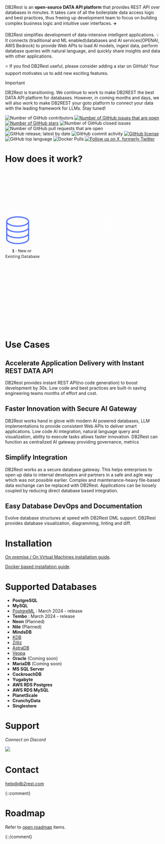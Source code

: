 DB2Rest is an **open-source DATA API platform** that provides REST API over databases in minutes.
It takes care of all the boilerplate data access logic and best practices, thus freeing up development team to focus on building 
complex business logic and intuitive user interfaces. :airplane:

DB2Rest simplifies development of data-intensive intelligent applications. :bulb:
It connects (traditional and ML enabled)databases and AI services(OPENAI, AWS Bedrock) to provide Web APIs to load AI models, ingest data, perform database queries with natural language, and quickly share insights and data with other applications. 

:star: If you find DB2Rest useful, please consider adding a star on GitHub! Your support motivates us to add new exciting features.



> [!IMPORTANT]
> DB2Rest is transitioning. We continue to work to make DB2REST the best DATA API platform for databases.
> However, in coming months and days, we will also work to make DB2REST your goto platform to
> connect your data with the leading framework for LLMs. Stay tuned!



![Number of GitHub contributors](https://img.shields.io/github/contributors/kdhrubo/db2rest)
[![Number of GitHub issues that are open](https://img.shields.io/github/issues/kdhrubo/db2rest)](https://github.com/kdhrubo/db2rest/issues)
[![Number of GitHub stars](https://img.shields.io/github/stars/kdhrubo/db2rest)](https://github.com/kdhrubo/db2rest/stargazers)
![Number of GitHub closed issues](https://img.shields.io/github/issues-closed/kdhrubo/db2rest)
![Number of GitHub pull requests that are open](https://img.shields.io/github/issues-pr-raw/kdhrubo/db2rest)
![GitHub release; latest by date](https://img.shields.io/github/v/release/kdhrubo/db2rest)
![GitHub commit activity](https://img.shields.io/github/commit-activity/m/kdhrubo/db2rest)
[![GitHub license](https://img.shields.io/github/license/kdhrubo/db2rest)](https://github.com/kdhrubo/db2rest)
![GitHub top language](https://img.shields.io/github/languages/top/kdhrubo/db2rest)
![Docker Pulls](https://img.shields.io/docker/pulls/kdhrubo/db2rest)
[![Follow us on X, formerly Twitter](https://img.shields.io/twitter/follow/db2rest?style=social)](https://twitter.com/db2rest)


# How does it work?

![DB2Rest- How it works?](assets/db2rest-how-it-works.gif "DB2Rest")


# Use Cases 

## Accelerate Application Delivery with Instant REST DATA API

DB2Rest provides instant REST API(no code generation) to boost development by 30x. Low code and best practices are built-in saving engineering teams
months of effort and cost. 

## Faster Innovation with Secure AI Gateway

DB2Rest works hand in glove with modern AI powered databases, LLM implementations to provide consistent Web APIs to deliver smart applications.
Low code AI integration, natural language query and visualization, ability to execute tasks allows faster innovation. DB2Rest can function 
as centralized AI gateway providing governance, metrics 

## Simplify Integration

DB2Rest works as a secure database gateway. This helps enterprises to open up data to internal developers and partners in a safe and agile way which was not possible earlier. 
Complex and maintenance-heavy file-based data exchange can be replaced with DB2Rest. Applications can be loosely coupled by reducing direct database based integration. 

## Easy Database DevOps and Documentation

Evolve database structures at speed with DB2Rest DML support. DB2Rest provides database visualization, diagramming, linting and diff.


# Installation 

[On premise / On Virtual Machines installation guide](https://db2rest.com/docs/intro).

[Docker based installation guide](https://db2rest.com/docs/installation-running-with-docker).


# Supported Databases

- **PostgreSQL**
- **MySQL**
- [PostgreML](https://postgresml.org/) : March 2024 - release
- **Tembo** : March 2024 - release
- **Neon** (Planned)
- **Nile** (Planned)
- **MindsDB** 
- [KDB](https://kdb.ai/)
- [Zilliz](https://zilliz.com/)
- [AstraDB](https://www.datastax.com/products/datastax-astra)
- [Vespa](https://vespa.ai/)
- **Oracle** (Coming soon)
- **MariaDB** (Coming soon)
- **MS SQL Server** 
- **CockroachDB**
- **Yugabyte**
- **AWS RDS Postgres**
- **AWS RDS MySQL**
- **PlanetScale**
- **CrunchyData**
- **Singlestore** 

# Support

*Connect on Discord*

[![](https://dcbadge.vercel.app/api/server/gytFPNW656?theme=discord)](https://discord.gg/gytFPNW656)


# Contact

<help@db2rest.com>

{::comment}
# Roadmap

Refer to [open roadmap](https://db2rest.com/roadmap/) items.

{::/comment}
